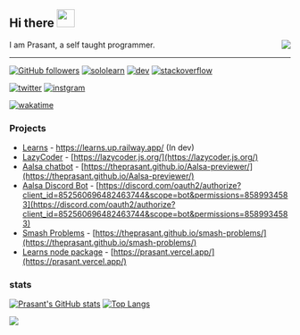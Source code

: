 ## Hi there <img width="32px" src="https://raw.githubusercontent.com/MartinHeinz/MartinHeinz/master/wave.gif"/>
<img src="https://cdn.discordapp.com/emojis/843572666015416340.gif?v=1" align="right">

I am Prasant, a self taught programmer. 
<br>
<hr>

[![GitHub followers](https://img.shields.io/github/followers/theprasant?label=Prasant&style=social)](https://github.com/theprasant) [![sololearn](https://img.shields.io/badge/-Sololearn-deepskyblue?logo=sololearn&logoColor=white&color=cornflowerblue&labelColor=grey&style=flat-square)](https://www.sololearn.com/Profile/18228121) [![dev](https://img.shields.io/badge/-DEV.to-deepskyblue?logo=devdotto&logoColor=black&color=grey&labelColor=DFDFDF&style=flat-square)](https://dev.to/prasant) [![stackoverflow](https://img.shields.io/badge/-Stackoverflow-deepskyblue?logo=stackoverflow&logoColor=orange&color=grey&labelColor=DFDFDF&style=flat-square)](https://stackoverflow.com/users/16797931/prasant)
<br>

[![twitter](https://img.shields.io/badge/-Twitter-deepskyblue?logo=twitter&logoColor=blue&color=blue&labelColor=white&style=flat-square)](https://twitter.com/decodeprasant)
[![instgram](https://img.shields.io/badge/-Instagram-deepskyblue?logo=instagram&logoColor=hotpink&color=cornflowerblue&labelColor=white&style=flat-square)](https://www.instagram.com/decodeprasant/)


[![wakatime](https://wakatime.com/badge/user/59f71b89-fee1-4f55-a362-c65c0313c791.svg)](https://wakatime.com/@59f71b89-fee1-4f55-a362-c65c0313c791)
### Projects

- [Learns](https://learns.up.railway.app/) - https://learns.up.railway.app/ (In dev)
- [LazyCoder](https://lazycoder.js.org/) - [https://lazycoder.js.org/](https://lazycoder.js.org/)
- [Aalsa chatbot](https://theprasant.github.io/Aalsa-previewer/) - [https://theprasant.github.io/Aalsa-previewer/](https://theprasant.github.io/Aalsa-previewer/)
- [Aalsa Discord Bot](https://discord.com/oauth2/authorize?client_id=852560696482463744&scope=bot&permissions=8589934583) - [https://discord.com/oauth2/authorize?client_id=852560696482463744&scope=bot&permissions=8589934583](https://discord.com/oauth2/authorize?client_id=852560696482463744&scope=bot&permissions=8589934583)
- [Smash Problems](https://theprasant.github.io/smash-problems/) - [https://theprasant.github.io/smash-problems/](https://theprasant.github.io/smash-problems/)
- [Learns node package](https://prasant.vercel.app/) - [https://prasant.vercel.app/](https://prasant.vercel.app/)

### stats
[![Prasant's GitHub stats](https://github-readme-stats.vercel.app/api?username=theprasant&show_icons=true)](https://github.com/anuraghazra/github-readme-stats)
[![Top Langs](https://github-readme-stats.vercel.app/api/top-langs/?username=theprasant&layout=compact)](https://github.com/anuraghazra/github-readme-stats)

![](https://activity-graph.herokuapp.com/graph?username=theprasant&theme=react-dark)
